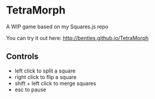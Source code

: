 TetraMorph
==========
A WIP game based on my Squares.js repo

You can try it out here:
http://bentles.github.io/TetraMorph

Controls
---------
- left click to split a square
- right click to flip a square
- shift + left click to merge squares  
- esc to pause
